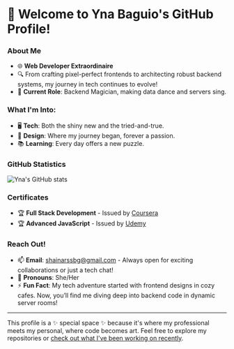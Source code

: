 # 👋 Welcome to Yna Baguio's GitHub Profile!

### About Me
- 🌐 **Web Developer Extraordinaire**
- 🔍 From crafting pixel-perfect frontends to architecting robust backend systems, my journey in tech continues to evolve!
- 🌟 **Current Role**: Backend Magician, making data dance and servers sing.

### What I'm Into:
- 🖥️ **Tech**: Both the shiny new and the tried-and-true.
- 🎨 **Design**: Where my journey began, forever a passion.
- 📚 **Learning**: Every day offers a new puzzle.

### GitHub Statistics
![Yna's GitHub stats](https://github-readme-stats.vercel.app/api?username=shainabaguio&show_icons=true&theme=radical)

### Certificates
- 🏆 **Full Stack Development** - Issued by [Coursera](https://coursera.org)
- 🏆 **Advanced JavaScript** - Issued by [Udemy](https://udemy.com)

### Reach Out!
- 📫 **Email**: shainarssbg@gmail.com - Always open for exciting collaborations or just a tech chat!
- 💬 **Pronouns**: She/Her
- ⚡ **Fun Fact**: My tech adventure started with frontend designs in cozy cafes. Now, you’ll find me diving deep into backend code in dynamic server rooms!

---

This profile is a ✨ special space ✨ because it's where my professional meets my personal, where code becomes art. Feel free to explore my repositories or [check out what I've been working on recently](https://github.com/shainabaguio?tab=repositories).

